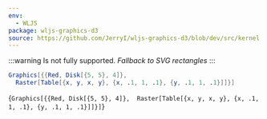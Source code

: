 ```yaml
---
env:
  - WLJS
package: wljs-graphics-d3
source: https://github.com/JerryI/wljs-graphics-d3/blob/dev/src/kernel.js
---
```

:::warning
Is not fully supported. *Fallback to SVG rectangles*
:::

```mathematica
Graphics[{{Red, Disk[{5, 5}, 4]}, 
  Raster[Table[{x, y, x, y}, {x, .1, 1, .1}, {y, .1, 1, .1}]]}]
```

<Wl>{`Graphics[{{Red, Disk[{5, 5}, 4]}, 
  Raster[Table[{x, y, x, y}, {x, .1, 1, .1}, {y, .1, 1, .1}]]}]`}</Wl>

